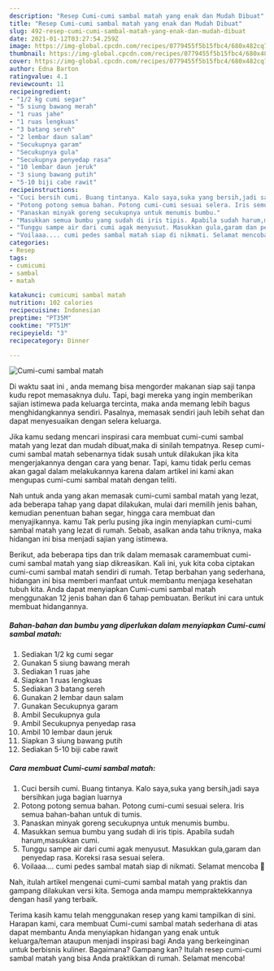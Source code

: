 ```yaml
---
description: "Resep Cumi-cumi sambal matah yang enak dan Mudah Dibuat"
title: "Resep Cumi-cumi sambal matah yang enak dan Mudah Dibuat"
slug: 492-resep-cumi-cumi-sambal-matah-yang-enak-dan-mudah-dibuat
date: 2021-01-12T03:27:54.259Z
image: https://img-global.cpcdn.com/recipes/0779455f5b15fbc4/680x482cq70/cumi-cumi-sambal-matah-foto-resep-utama.jpg
thumbnail: https://img-global.cpcdn.com/recipes/0779455f5b15fbc4/680x482cq70/cumi-cumi-sambal-matah-foto-resep-utama.jpg
cover: https://img-global.cpcdn.com/recipes/0779455f5b15fbc4/680x482cq70/cumi-cumi-sambal-matah-foto-resep-utama.jpg
author: Edna Barton
ratingvalue: 4.1
reviewcount: 11
recipeingredient:
- "1/2 kg cumi segar"
- "5 siung bawang merah"
- "1 ruas jahe"
- "1 ruas lengkuas"
- "3 batang sereh"
- "2 lembar daun salam"
- "Secukupnya garam"
- "Secukupnya gula"
- "Secukupnya penyedap rasa"
- "10 lembar daun jeruk"
- "3 siung bawang putih"
- "5-10 biji cabe rawit"
recipeinstructions:
- "Cuci bersih cumi. Buang tintanya. Kalo saya,suka yang bersih,jadi saya bersihkan juga bagian luarnya"
- "Potong potong semua bahan. Potong cumi-cumi sesuai selera. Iris semua bahan-bahan untuk di tumis."
- "Panaskan minyak goreng secukupnya untuk menumis bumbu."
- "Masukkan semua bumbu yang sudah di iris tipis. Apabila sudah harum,masukkan cumi."
- "Tunggu sampe air dari cumi agak menyusut. Masukkan gula,garam dan penyedap rasa. Koreksi rasa sesuai selera."
- "Voilaaa.... cumi pedes sambal matah siap di nikmati. Selamat mencoba 🥰"
categories:
- Resep
tags:
- cumicumi
- sambal
- matah

katakunci: cumicumi sambal matah 
nutrition: 102 calories
recipecuisine: Indonesian
preptime: "PT35M"
cooktime: "PT51M"
recipeyield: "3"
recipecategory: Dinner

---
```



![Cumi-cumi sambal matah](https://img-global.cpcdn.com/recipes/0779455f5b15fbc4/680x482cq70/cumi-cumi-sambal-matah-foto-resep-utama.jpg)

Di waktu  saat ini , anda memang bisa mengorder makanan siap saji tanpa kudu repot memasaknya dulu. Tapi, bagi mereka yang ingin memberikan sajian istimewa pada keluarga tercinta, maka anda memang lebih bagus menghidangkannya sendiri. Pasalnya, memasak sendiri jauh lebih sehat dan dapat menyesuaikan dengan selera keluarga.

Jika kamu sedang mencari inspirasi cara membuat cumi-cumi sambal matah yang lezat dan mudah dibuat,maka di sinilah tempatnya. Resep cumi-cumi sambal matah  sebenarnya tidak susah untuk dilakukan jika kita mengerjakannya dengan cara yang benar. Tapi, kamu tidak perlu cemas akan gagal dalam melakukannya 
karena dalam artikel ini kami akan mengupas cumi-cumi sambal matah dengan teliti.  



Nah untuk anda yang akan memasak cumi-cumi sambal matah yang lezat, ada beberapa tahap yang dapat dilakukan, mulai dari memilih jenis bahan, kemudian penentuan bahan segar, hingga cara membuat dan menyajikannya. kamu Tak perlu pusing jika ingin menyiapkan cumi-cumi sambal matah yang lezat di rumah. Sebab, asalkan anda  tahu triknya, maka hidangan ini bisa menjadi sajian yang istimewa.

Berikut, ada beberapa tips dan trik dalam memasak caramembuat cumi-cumi sambal matah yang siap dikreasikan. Kali ini, yuk kita coba ciptakan cumi-cumi sambal matah sendiri di rumah. Tetap berbahan yang sederhana, hidangan ini bisa memberi manfaat untuk membantu menjaga kesehatan tubuh kita. Anda dapat menyiapkan Cumi-cumi sambal matah menggunakan 12 jenis bahan dan 6 tahap pembuatan. Berikut ini cara untuk membuat hidangannya.

<!--inarticleads1-->

##### Bahan-bahan dan bumbu yang diperlukan dalam menyiapkan Cumi-cumi sambal matah:

1. Sediakan 1/2 kg cumi segar
1. Gunakan 5 siung bawang merah
1. Sediakan 1 ruas jahe
1. Siapkan 1 ruas lengkuas
1. Sediakan 3 batang sereh
1. Gunakan 2 lembar daun salam
1. Gunakan Secukupnya garam
1. Ambil Secukupnya gula
1. Ambil Secukupnya penyedap rasa
1. Ambil 10 lembar daun jeruk
1. Siapkan 3 siung bawang putih
1. Sediakan 5-10 biji cabe rawit




<!--inarticleads2-->

##### Cara membuat Cumi-cumi sambal matah:

1. Cuci bersih cumi. Buang tintanya. Kalo saya,suka yang bersih,jadi saya bersihkan juga bagian luarnya
1. Potong potong semua bahan. Potong cumi-cumi sesuai selera. Iris semua bahan-bahan untuk di tumis.
1. Panaskan minyak goreng secukupnya untuk menumis bumbu.
1. Masukkan semua bumbu yang sudah di iris tipis. Apabila sudah harum,masukkan cumi.
1. Tunggu sampe air dari cumi agak menyusut. Masukkan gula,garam dan penyedap rasa. Koreksi rasa sesuai selera.
1. Voilaaa.... cumi pedes sambal matah siap di nikmati. Selamat mencoba 🥰




Nah, itulah artikel mengenai  cumi-cumi sambal matah  yang praktis dan gampang dilakukan versi kita. Semoga anda mampu mempraktekkannya dengan hasil yang terbaik. 

Terima kasih kamu telah menggunakan resep yang kami tampilkan di sini. Harapan kami, cara membuat  Cumi-cumi sambal matah sederhana di atas dapat membantu Anda menyiapkan hidangan yang enak untuk keluarga/teman ataupun menjadi inspirasi bagi Anda yang berkeinginan untuk berbisnis kuliner. Bagaimana? Gampang kan? Itulah resep cumi-cumi sambal matah yang bisa Anda praktikkan di rumah. Selamat mencoba!

